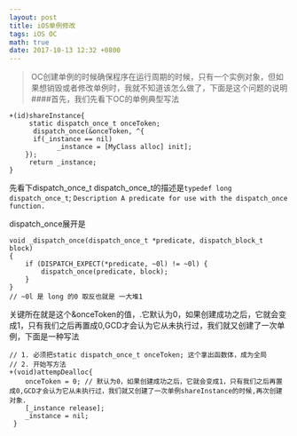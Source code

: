 ```yaml
---
layout: post
title: iOS单例修改
tags: iOS OC 
math: true
date: 2017-10-13 12:32 +0800
---
```


> OC创建单例的时候确保程序在运行周期的时候，只有一个实例对象，但如果想销毁或者修改单例时，我就不知道该怎么做了，下面是这个问题的说明
####首先，我们先看下OC的单例典型写法
```objc
+(id)shareInstance{
     static dispatch_once_t onceToken;
      dispatch_once(&onceToken, ^{
      if(_instance == nil)
            _instance = [MyClass alloc] init]; 
    });
     return _instance;
}
```
先看下dispatch_once_t
dispatch_once_t的描述是`typedef long dispatch_once_t`;
`Description A predicate for use with the dispatch_once function.`

dispatch_once展开是

```objc
void _dispatch_once(dispatch_once_t *predicate, dispatch_block_t block)
{
    if (DISPATCH_EXPECT(*predicate, ~0l) != ~0l) {
        dispatch_once(predicate, block);
    }
}
// ~0l 是 long 的0 取反也就是 一大堆1
```
关键所在就是这个&onceToken的值，.它默认为0，如果创建成功之后，它就会变成1，只有我们之后再置成0,GCD才会认为它从未执行过，我们就又创建了一次单例，下面是一种写法
```objc
// 1. 必须把static dispatch_once_t onceToken; 这个拿出函数体，成为全局
// 2. 开始写方法
+(void)attempDealloc{
    onceToken = 0; // 默认为0，如果创建成功之后，它就会变成1，只有我们之后再置成0,GCD才会认为它从未执行过，我们就又创建了一次单例shareInstance的时候,再次创建对象.
    [_instance release];
    _instance = nil;
 }
```
